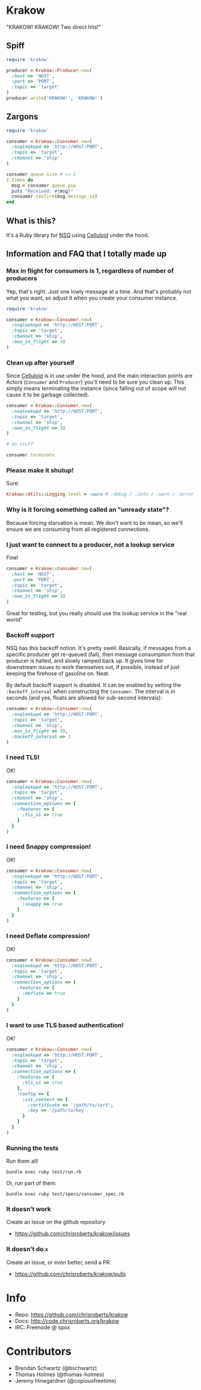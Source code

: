 # Krakow

"KRAKOW! KRAKOW! Two direct hits!"

## Spiff

```ruby
require 'krakow'

producer = Krakow::Producer.new(
  :host => 'HOST',
  :port => 'PORT',
  :topic => 'target'
)
producer.write('KRAKOW!', 'KRAKOW!')
```

## Zargons

```ruby
require 'krakow'

consumer = Krakow::Consumer.new(
  :nsqlookupd => 'http://HOST:PORT',
  :topic => 'target',
  :channel => 'ship'
)

consumer.queue.size # => 2
2.times do
  msg = consumer.queue.pop
  puts "Received: #{msg}"
  consumer.confirm(msg.message_id)
end
```

## What is this?

It's a Ruby library for [NSQ][1] using [Celluloid][2] under the hood.

## Information and FAQ that I totally made up

### Max in flight for consumers is 1, regardless of number of producers

Yep, that's right. Just one lowly message at a time. And that's probably not what
you want, so adjust it when you create your consumer instance.

```ruby
require 'krakow'

consumer = Krakow::Consumer.new(
  :nsqlookupd => 'http://HOST:PORT',
  :topic => 'target',
  :channel => 'ship',
  :max_in_flight => 30
)
```

### Clean up after yourself

Since [Celluloid][2] is in use under the hood, and the main interaction points are
Actors (`Consumer` and `Producer`) you'll need to be sure you clean up. This simply
means terminating the instance (since falling out of scope will not cause it to be
garbage collected).

```ruby
consumer = Krakow::Consumer.new(
  :nsqlookupd => 'http://HOST:PORT',
  :topic => 'target',
  :channel => 'ship',
  :max_in_flight => 30
)

# do stuff

consumer.terminate
```

### Please make it shutup!

Sure:

```ruby
Krakow::Utils::Logging.level = :warn # :debug / :info / :warn / :error / :fatal
```

### Why is it forcing something called an "unready state"?

Because forcing starvation is mean. We don't want to be mean, so we'll ensure we
are consuming from all registered connections.

### I just want to connect to a producer, not a lookup service

Fine!

```ruby
consumer = Krakow::Consumer.new(
  :host => 'HOST',
  :port => 'PORT',
  :topic => 'target',
  :channel => 'ship',
  :max_in_flight => 30
)
```
Great for testing, but you really should use the lookup service in the "real world"

### Backoff support

NSQ has this backoff notion. It's pretty swell. Basically, if messages from a specific
producer get re-queued (fail), then message consumption from that producer is halted,
and slowly ramped back up. It gives time for downstream issues to work themselves out,
if possible, instead of just keeping the firehose of gasoline on. Neat.

By default backoff support is disabled. It can be enabled by setting the `:backoff_interval`
when constructing the `Consumer`. The interval is in seconds (and yes, floats are allowed
for sub-second intervals):

```ruby
consumer = Krakow::Consumer.new(
  :nsqlookupd => 'http://HOST:PORT',
  :topic => 'target',
  :channel => 'ship',
  :max_in_flight => 30,
  :backoff_interval => 1
)
```

### I need TLS!

OK!

```ruby
consumer = Krakow::Consumer.new(
  :nsqlookupd => 'http://HOST:PORT',
  :topic => 'target',
  :channel => 'ship',
  :connection_options => {
    :features => {
      :tls_v1 => true
    }
  }
)
```

### I need Snappy compression!

OK!

```ruby
consumer = Krakow::Consumer.new(
  :nsqlookupd => 'http://HOST:PORT',
  :topic => 'target',
  :channel => 'ship',
  :connection_options => {
    :features => {
      :snappy => true
    }
  }
)
```

### I need Deflate compression!

OK!

```ruby
consumer = Krakow::Consumer.new(
  :nsqlookupd => 'http://HOST:PORT',
  :topic => 'target',
  :channel => 'ship',
  :connection_options => {
    :features => {
      :deflate => true
    }
  }
)
```

### I want to use TLS based authentication!

OK!

```ruby
consumer = Krakow::Consumer.new(
  :nsqlookupd => 'http://HOST:PORT',
  :topic => 'target',
  :channel => 'ship',
  :connection_options => {
    :features => {
      :tls_v1 => true
    },
    :config => {
      :ssl_context => {
        :certificate => '/path/to/cert',
        :key => '/path/to/key'
      }
    }
  }
)
```

### Running the tests

Run them all!

```
bundle exec ruby test/run.rb
```

Or, run part of them:

```
bundle exec ruby test/specs/consumer_spec.rb
```

### It doesn't work

Create an issue on the github repository
* https://github.com/chrisroberts/krakow/issues

### It doesn't do `x`

Create an issue, or even better, send a PR.
* https://github.com/chrisroberts/krakow/pulls

# Info
* Repo: https://github.com/chrisroberts/krakow
* Docs: http://code.chrisroberts.org/krakow
* IRC: Freenode @ spox

[1]: http://bitly.github.io/nsq/ "NSQ: a realtime distributed messaging platform"
[2]: http://celluloid.io "Celluloid: Actor-based concurrent object framework for Ruby"

# Contributors

* Brendan Schwartz (@bschwartz)
* Thomas Holmes (@thomas-holmes)
* Jeremy Hinegardner (@copiousfreetime)